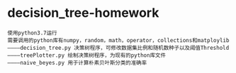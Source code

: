 # decision_tree-homework
    使用python3.7运行
    需要调用的python库有numpy，random，math，operator，collections和matploylib
    ————decision_tree.py 决策树程序，可修改数据集比例和随机数种子以及阈值Threshold
    ————treePlotter.py 绘制决策树程序，为现有的python库文件
    ————naive_beyes.py 用于计算朴素贝叶斯分类的准确率
